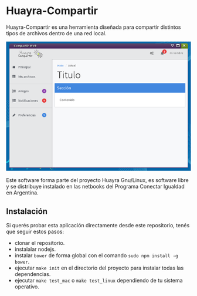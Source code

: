 Huayra-Compartir
================

Huayra-Compartir es una herramienta diseñada para compartir distintos tipos
de archivos dentro de una red local.


![](imagenes/captura.png)

Este software forma parte del proyecto Huayra Gnu/Linux, es software libre y
se distribuye instalado en las netbooks del Programa Conectar Igualdad en Argentina.


Instalación
-----------

Si querés probar esta aplicación directamente desde este repositorio, tenés
que seguir estos pasos:

- clonar el repositorio.
- instalalar nodejs.
- instalar `bower` de forma global con el comando `sudo npm install -g bower`.
- ejecutar `make init` en el directorio del proyecto para instalar todas las dependencias.
- ejecutar `make test_mac` o `make test_linux` dependiendo de tu sistema operativo.